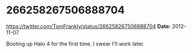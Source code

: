 # 266258267506888704
https://twitter.com/TomFrankly/status/266258267506888704
**Date:** 2012-11-07

Booting up Halo 4 for the first time. I swear I'll work later.
